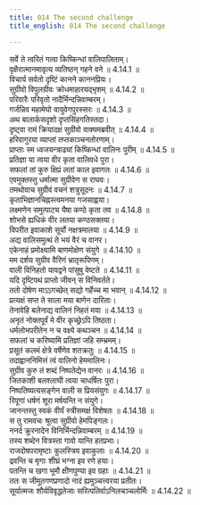 ```yaml
---
title: 014 The second challenge
title_english: 014 The second challenge

---
```

<div class="audioEmbed"  caption="श्रीराम-हरिसीताराममूर्ति-घनपाठिभ्यां वचनम्" src="https://archive.org/download/Ramayana-recitation-Sriram-harisItArAmamUrti-Ghanapaati-v2/Kanda_4/Kanda_4_KSK-014-Valinam_Prathi_Yudhdha_Ahvanam.mp3"></div>

  
सर्वे ते त्वरितं गत्वा किष्किन्धां वालिपालिताम्।  
वृक्षैरात्मानमावृत्य व्यतिष्ठन् गहने वने ॥ 4.14.1 ॥   
विचार्य सर्वतो दृष्टिं कानने काननप्रियः।  
सुग्रीवो विपुलग्रीवः क्रोधमाहारयद्भृशम् ॥ 4.14.2 ॥   
परिवारैः परिवृतो नादैर्भिन्दन्निवाम्बरम्।  
गर्जन्निव महामेघो वायुवेगपुरस्सरः ॥ 4.14.3 ॥   
अथ बालार्कसदृशो दृप्तसिंहगतिस्तदा।  
दृष्ट्वा रामं क्रियादक्षं सुग्रीवो वाक्यमब्रवीत् ॥ 4.14.4 ॥   
हरिवागुरया व्याप्तां तप्तकाञ्चनतोरणाम्।  
प्राप्ताः स्म ध्वजयन्त्राढ्यां किष्किन्धां वालिनः पुरीम् ॥ 4.14.5 ॥   
प्रतिज्ञा या त्वया वीर कृता वालिवधे पुरा।  
सफलां तां कुरु क्षिप्रं लतां काल इवागतः ॥ 4.14.6 ॥   
एवमुक्तस्तु धर्मात्मा सुग्रीवेण स राघवः।  
तमथोवाच सुग्रीवं वचनं शत्रुसूदनः ॥ 4.14.7 ॥   
कृताभिज्ञानचिह्नस्त्वमनया गजसाह्वया।  
लक्ष्मणेन समुत्पाट्य यैषा कण्ठे कृता तव ॥ 4.14.8 ॥   
शोभसे ह्यधिकं वीर लतया कण्ठसक्तया।  
विपरीत इवाकाशे सूर्यो नक्षत्रमालया ॥ 4.14.9 ॥   
अद्य वालिसमुत्थं ते भयं वैरं च वानर।  
एकेनाहं प्रमोक्ष्यामि बाणमोक्षेण संयुगे ॥ 4.14.10 ॥   
मम दर्शय सुग्रीव वैरिणं भ्रातृरूपिणम्।  
वाली विनिहतो यावद्वने पांसुषु वेष्टते ॥ 4.14.11 ॥   
यदि दृष्टिपथं प्राप्तो जीवन् स विनिवर्तते।  
ततो दोषेण माऽऽगच्छेत् सद्यो गर्हेच्च मा भवान् ॥ 4.14.12 ॥   
प्रत्यक्षं सप्त ते साला मया बाणेन दारिताः।  
तेनावेहि बलेनाद्य वालिनं निहतं मया ॥ 4.14.13 ॥   
अनृतं नोक्तपूर्वं मे वीर कृच्छ्रेऽपि तिष्ठता।  
धर्मलोभपरीतेन न च वक्ष्ये कथञ्चन ॥ 4.14.14 ॥   
सफलां च करिष्यामि प्रतिज्ञां जहि सम्भ्रमम्।  
प्रसूतं कलमं क्षेत्रे वर्षेणेव शतक्रतुः ॥ 4.14.15 ॥   
तदाह्वाननिमित्तं त्वं वालिनो हेममालिनः।  
सुग्रीव कुरु तं शब्दं निष्पतेद्येन वानरः ॥ 4.14.16 ॥   
जितकाशी बलश्लाघी त्वया चाधर्षितः पुरा।  
निष्पतिष्यत्यसङ्गेन वाली स प्रियसंयुगः ॥ 4.14.17 ॥   
रिपूणां धर्षणं शूरा मर्षयन्ति न संयुगे।  
जानन्तस्तु स्वकं वीर्यं स्त्रीसमक्षं विशेषतः ॥ 4.14.18 ॥   
स तु रामवचः श्रुत्वा सुग्रीवो हेमपिङ्गलः।  
ननर्द क्रूरनादेन विनिर्भिन्दन्निवाम्बरम् ॥ 4.14.19 ॥   
तस्य शब्देन वित्रस्ता गावो यान्ति हतप्रभाः।  
राजदोषपरामृष्टाः कुलस्त्रिय इवाकुलाः ॥ 4.14.20 ॥   
द्रवन्ति च मृगाः शीघ्रं भग्ना इव रणे हयाः।  
पतन्ति च खगा भूमौ क्षीणपुण्या इव ग्रहाः ॥ 4.14.21 ॥   
ततः स जीमूतगणप्रणादो नादं ह्यमुञ्चत्त्वरया प्रतीतः।  
सूर्यात्मजः शौर्यविवृद्धतेजाः सरित्पतिर्वाऽनिलचञ्चलोर्मिः ॥ 4.14.22 ॥   